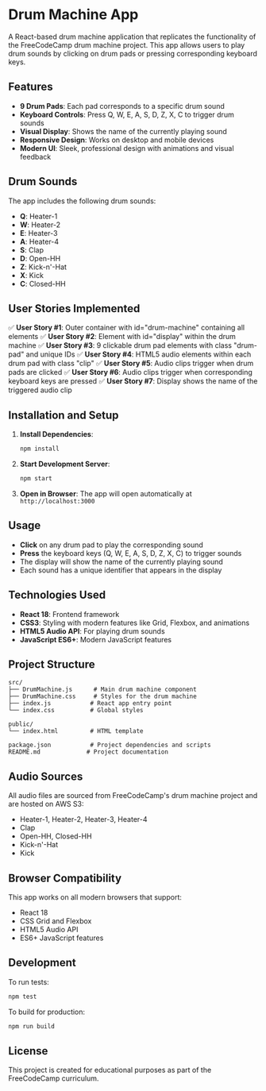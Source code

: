 # Drum Machine App

A React-based drum machine application that replicates the functionality of the FreeCodeCamp drum machine project. This app allows users to play drum sounds by clicking on drum pads or pressing corresponding keyboard keys.

## Features

- **9 Drum Pads**: Each pad corresponds to a specific drum sound
- **Keyboard Controls**: Press Q, W, E, A, S, D, Z, X, C to trigger drum sounds
- **Visual Display**: Shows the name of the currently playing sound
- **Responsive Design**: Works on desktop and mobile devices
- **Modern UI**: Sleek, professional design with animations and visual feedback

## Drum Sounds

The app includes the following drum sounds:
- **Q**: Heater-1
- **W**: Heater-2  
- **E**: Heater-3
- **A**: Heater-4
- **S**: Clap
- **D**: Open-HH
- **Z**: Kick-n'-Hat
- **X**: Kick
- **C**: Closed-HH

## User Stories Implemented

✅ **User Story #1**: Outer container with id="drum-machine" containing all elements
✅ **User Story #2**: Element with id="display" within the drum machine
✅ **User Story #3**: 9 clickable drum pad elements with class "drum-pad" and unique IDs
✅ **User Story #4**: HTML5 audio elements within each drum pad with class "clip"
✅ **User Story #5**: Audio clips trigger when drum pads are clicked
✅ **User Story #6**: Audio clips trigger when corresponding keyboard keys are pressed
✅ **User Story #7**: Display shows the name of the triggered audio clip

## Installation and Setup

1. **Install Dependencies**:
   ```bash
   npm install
   ```

2. **Start Development Server**:
   ```bash
   npm start
   ```

3. **Open in Browser**:
   The app will open automatically at `http://localhost:3000`

## Usage

- **Click** on any drum pad to play the corresponding sound
- **Press** the keyboard keys (Q, W, E, A, S, D, Z, X, C) to trigger sounds
- The display will show the name of the currently playing sound
- Each sound has a unique identifier that appears in the display

## Technologies Used

- **React 18**: Frontend framework
- **CSS3**: Styling with modern features like Grid, Flexbox, and animations
- **HTML5 Audio API**: For playing drum sounds
- **JavaScript ES6+**: Modern JavaScript features

## Project Structure

```
src/
├── DrumMachine.js      # Main drum machine component
├── DrumMachine.css     # Styles for the drum machine
├── index.js           # React app entry point
└── index.css          # Global styles

public/
└── index.html         # HTML template

package.json           # Project dependencies and scripts
README.md             # Project documentation
```

## Audio Sources

All audio files are sourced from FreeCodeCamp's drum machine project and are hosted on AWS S3:
- Heater-1, Heater-2, Heater-3, Heater-4
- Clap
- Open-HH, Closed-HH
- Kick-n'-Hat
- Kick

## Browser Compatibility

This app works on all modern browsers that support:
- React 18
- CSS Grid and Flexbox
- HTML5 Audio API
- ES6+ JavaScript features

## Development

To run tests:
```bash
npm test
```

To build for production:
```bash
npm run build
```

## License

This project is created for educational purposes as part of the FreeCodeCamp curriculum. 